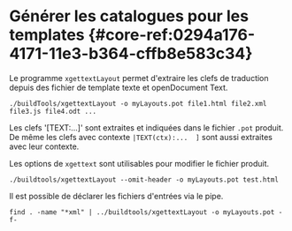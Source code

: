# Générer les catalogues pour les templates {#core-ref:0294a176-4171-11e3-b364-cffb8e583c34}


Le programme `xgettextLayout` permet d'extraire les clefs de traduction depuis des
fichier de template texte et openDocument Text.

    ./buildTools/xgettextLayout -o myLayouts.pot file1.html file2.xml file3.js file4.odt ...

Les clefs '[TEXT:...]' sont extraites et indiquées dans le fichier `.pot` produit.
De même les clefs avec contexte `|TEXT(ctx):...  ]` sont aussi extraites avec leur 
contexte.

Les options de `xgettext` sont utilisables pour modifier le fichier produit.

    ./buildtools/xgettextLayout --omit-header -o myLayouts.pot test.html

Il est possible de déclarer les fichiers d'entrées via le pipe.

    find . -name "*xml" | ../buildtools/xgettextLayout -o myLayouts.pot -f-


<!-- link -->
[wikiGettext]:       http://fr.wikipedia.org/wiki/GNU_gettext "Gettext sur Wikipédia"
[phpGettext]:        http://www.php.net/manual/fr/function.gettext.php "gettext sur php.net"
[actions]:           #core-ref:e67d8aeb-939c-46e3-9be8-6fc3ba75ebc2 "Action Dynacase"
[wsh]:               #core-ref:4df1314f-9fdd-4a7f-af37-a18cc39f3505 "Script Dynacase"
[gencatalog]:        #core-ref:2c163f00-8e94-4736-86f2-bb51352c52aa
[pgettext]:          http://www.gnu.org/software/gettext/manual/html_node/Contexts.html "Contexte dans gettext"
[ngettext]:          http://www.php.net/manual/fr/function.ngettext.php "ngettext sur php.net"
[layout]:            #core-ref:5f4a2f4b-9ceb-42db-8ac1-2a7baa621ce2
[xgettext]:          http://www.gnu.org/software/gettext/manual/html_node/xgettext-Invocation.htm "xgettext reference"
[famdecl]:           #core-ref:cfc7f53b-7982-431e-a04b-7b54eddf4a75
[gettextutil]:       http://www.gnu.org/software/gettext/manual/html_node/index.html#Top